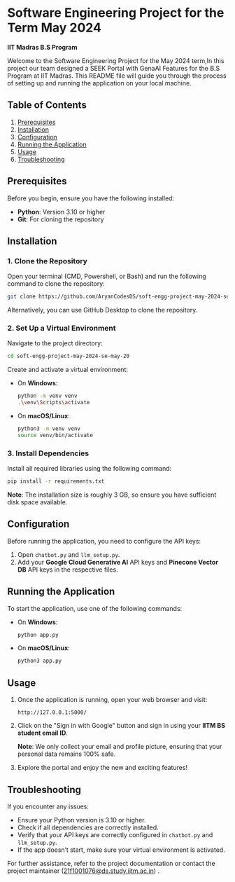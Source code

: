 # **Software Engineering Project for the Term May 2024**  
**IIT Madras B.S Program**

Welcome to the Software Engineering Project for the May 2024 term,In this project our team designed a SEEK Portal with GenaAI Features for the B.S Program at IIT Madras. This README file will guide you through the process of setting up and running the application on your local machine.

## **Table of Contents**
1. [Prerequisites](#prerequisites)
2. [Installation](#installation)
3. [Configuration](#configuration)
4. [Running the Application](#running-the-application)
5. [Usage](#usage)
6. [Troubleshooting](#troubleshooting)

## **Prerequisites**
Before you begin, ensure you have the following installed:
- **Python**: Version 3.10 or higher
- **Git**: For cloning the repository

## **Installation**

### 1. **Clone the Repository**
Open your terminal (CMD, Powershell, or Bash) and run the following command to clone the repository:

```bash
git clone https://github.com/AryanCodesDS/soft-engg-project-may-2024-se-may-20.git
```

Alternatively, you can use GitHub Desktop to clone the repository.

### 2. **Set Up a Virtual Environment**
Navigate to the project directory:

```bash
cd soft-engg-project-may-2024-se-may-20
```

Create and activate a virtual environment:

- On **Windows**:
  ```bash
  python -m venv venv
  .\venv\Scripts\activate
  ```

- On **macOS/Linux**:
  ```bash
  python3 -m venv venv
  source venv/bin/activate
  ```

### 3. **Install Dependencies**
Install all required libraries using the following command:

```bash
pip install -r requirements.txt
```

**Note**: The installation size is roughly 3 GB, so ensure you have sufficient disk space available.

## **Configuration**

Before running the application, you need to configure the API keys:

1. Open `chatbot.py` and `llm_setup.py`.
2. Add your **Google Cloud Generative AI** API keys and **Pinecone Vector DB** API keys in the respective files.

## **Running the Application**

To start the application, use one of the following commands:

- On **Windows**:
  ```bash
  python app.py
  ```

- On **macOS/Linux**:
  ```bash
  python3 app.py
  ```

## **Usage**

1. Once the application is running, open your web browser and visit:
   ```
   http://127.0.0.1:5000/
   ```
   
2. Click on the "Sign in with Google" button and sign in using your **IITM BS student email ID**.

   **Note**: We only collect your email and profile picture, ensuring that your personal data remains 100% safe.

3. Explore the portal and enjoy the new and exciting features!

## **Troubleshooting**

If you encounter any issues:
- Ensure your Python version is 3.10 or higher.
- Check if all dependencies are correctly installed.
- Verify that your API keys are correctly configured in `chatbot.py` and `llm_setup.py`.
- If the app doesn’t start, make sure your virtual environment is activated.

For further assistance, refer to the project documentation or contact the project maintainer (21f1001076@ds.study.iitm.ac.in) .
